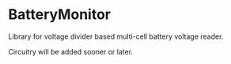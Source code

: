# BatteryMonitor
Library for voltage divider based multi-cell battery voltage reader.

Circuitry will be added sooner or later. 